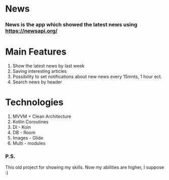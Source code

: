 # News

### News is the app which showed the latest news using https://newsapi.org/ ###




# Main Features

1. Show the latest news by last week
2. Saving interesting articles
3. Possibility to set notifications about new news every 15mnts, 1 hour ect.
4. Search news by header




# Technologies

1. MVVM + Clean Architecture
2. Kotlin Coroutines
3. DI - Koin
4. DB - Room
5. Images - Glide
6. Multi - modules



### P.S. ###

This old project for showing my skills. Now my abilities are higher, I suppose :)

